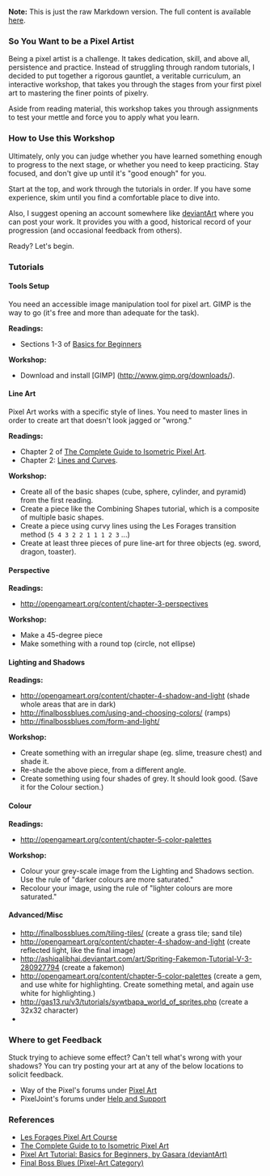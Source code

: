 **Note:** This is just the raw Markdown version. The full content is available [here](http://ashes999.github.io/pixel-artist-training/).

### So You Want to be a Pixel Artist
Being a pixel artist is a challenge. It takes dedication, skill, and above all, persistence and practice. Instead of struggling through random tutorials, I decided to put together a rigorous gauntlet, a veritable curriculum, an interactive workshop, that takes you through the stages from your first pixel art to mastering the finer points of pixelry.

Aside from reading material, this workshop takes you through assignments to test your mettle and force you to apply what you learn.

### How to Use this Workshop
Ultimately, only you can judge whether you have learned something enough to progress to the next stage, or whether you need to keep practicing. Stay focused, and don't give up until it's "good enough" for you.

Start at the top, and work through the tutorials in order. If you have some experience, skim until you find a comfortable place to dive into.

Also, I suggest opening an account somewhere like [deviantArt](http://www.deviantart.com) where you can post your work. It provides you with a good, historical record of your progression (and occasional feedback from others).

Ready? Let's begin.

### Tutorials
#### Tools Setup
You need an accessible image manipulation tool for pixel art. GIMP is the way to go (it's free and more than adequate for the task). 

**Readings:**
- Sections 1-3 of [Basics for Beginners](http://gasara.deviantart.com/art/Pixel-Art-Tutorial-Basics-for-Beginners-356743783)

**Workshop:**
- Download and install [GIMP] (http://www.gimp.org/downloads/).

#### Line Art
Pixel Art works with a specific style of lines. You need to master lines in order to create art that doesn't look jagged or "wrong."

**Readings:**
- Chapter 2 of [The Complete Guide to Isometric Pixel Art](http://www.xena.ww7.be/neofutur/tools/pixelart/).
- Chapter 2: [Lines and Curves](http://opengameart.org/content/chapter-2-lines-and-curves).

**Workshop:**
- Create all of the basic shapes (cube, sphere, cylinder, and pyramid) from the first reading.
- Create a piece like the Combining Shapes tutorial, which is a composite of multiple basic shapes.
- Create a piece using curvy lines using the Les Forages transition method (`5 4 3 2 2 1 1 1 2 3` ...)
- Create at least three pieces of pure line-art for three objects (eg. sword, dragon, toaster).

#### Perspective
**Readings:**
- http://opengameart.org/content/chapter-3-perspectives

**Workshop:**
- Make a 45-degree piece
- Make something with a round top (circle, not ellipse)

#### Lighting and Shadows
**Readings:**
- http://opengameart.org/content/chapter-4-shadow-and-light (shade whole areas that are in dark)
- http://finalbossblues.com/using-and-choosing-colors/ (ramps)
- http://finalbossblues.com/form-and-light/

**Workshop:**
- Create something with an irregular shape (eg. slime, treasure chest) and shade it. 
- Re-shade the above piece, from a different angle.
- Create something using four shades of grey. It should look good. (Save it for the Colour section.)

#### Colour
**Readings:**
- http://opengameart.org/content/chapter-5-color-palettes

**Workshop:**
- Colour your grey-scale image from the Lighting and Shadows section. Use the rule of "darker colours are more saturated."
- Recolour your image, using the rule of "lighter colours are more saturated."

#### Advanced/Misc
- http://finalbossblues.com/tiling-tiles/ (create a grass tile; sand tile)
- http://opengameart.org/content/chapter-4-shadow-and-light (create reflected light, like the final image)
- http://ashiqalibhai.deviantart.com/art/Spriting-Fakemon-Tutorial-V-3-280927794 (create a fakemon)
- http://opengameart.org/content/chapter-5-color-palettes (create a gem, and use white for highlighting. Create something metal, and again use white for highlighting.)
- http://gas13.ru/v3/tutorials/sywtbapa_world_of_sprites.php (create a 32x32 character)
- 
### Where to get Feedback
Stuck trying to achieve some effect? Can't tell what's wrong with your shadows? You can try posting your art at any of the below locations to solicit feedback.

- Way of the Pixel's forums under [Pixel Art](http://wayofthepixel.net/index.php?board=2.0)
- PixelJoint's forums under [Help and Support](http://www.pixeljoint.com/forum/forum_topics.asp?FID=6)

### References
- [Les Forages Pixel Art Course](http://opengameart.org/content/les-forges-pixel-art-course)
- [The Complete Guide to to Isometric Pixel Art](http://www.xena.ww7.be/neofutur/tools/pixelart/)
- [Pixel Art Tutorial: Basics for Beginners, by Gasara (deviantArt)](http://gasara.deviantart.com/art/Pixel-Art-Tutorial-Basics-for-Beginners-356743783)
- [Final Boss Blues (Pixel-Art Category)](http://finalbossblues.com/category/pixels/)
